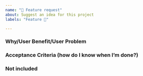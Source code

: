 ```yaml
---
name: "🎁 Feature request"
about: Suggest an idea for this project
labels: "Feature 🎁"

---
```


### Why/User Benefit/User Problem

### Acceptance Criteria (how do I know when I’m done?)

### Not included
